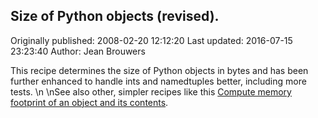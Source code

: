 ## Size of Python objects (revised). 
Originally published: 2008-02-20 12:12:20 
Last updated: 2016-07-15 23:23:40 
Author: Jean Brouwers 
 
This recipe determines the size of Python objects in bytes and has been further enhanced to handle ints and namedtuples better, including more tests.\n\nSee also other, simpler recipes like this  [Compute memory footprint of an object and its contents](http://code.activestate.com/recipes/577504).